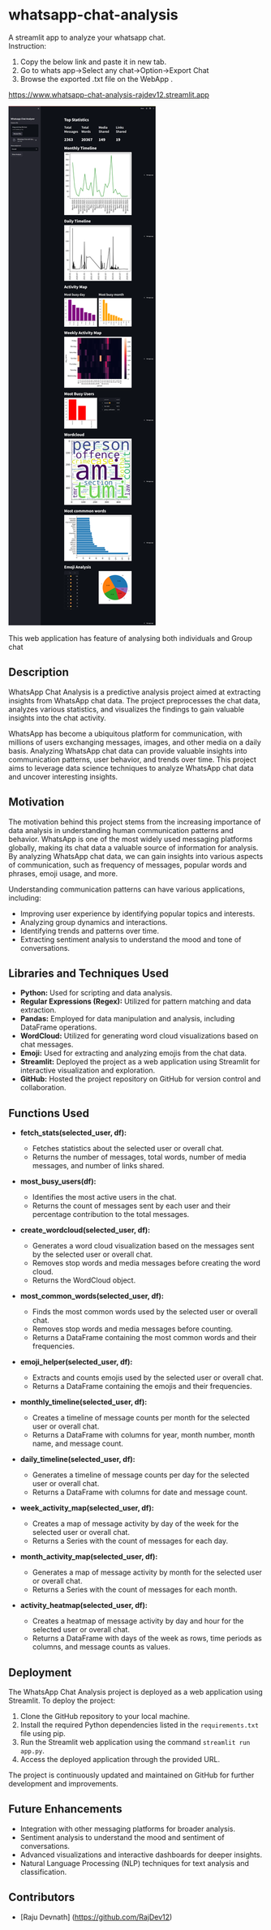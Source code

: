 # whatsapp-chat-analysis
A streamlit app to analyze your whatsapp chat. <br>
Instruction:
<ol>
<li>Copy the below link and paste it in new tab.</li>
<li>Go to whats app->Select any chat->Option->Export Chat</li>
<li>Browse the exported .txt file on the WebApp .</li> 
</ol>

https://www.whatsapp-chat-analysis-rajdev12.streamlit.app




![WebApp Demo](Demo_Screenshot.png)

<p>This web application has feature of analysing both individuals and Group chat</p>


## Description
WhatsApp Chat Analysis is a predictive analysis project aimed at extracting insights from WhatsApp chat data. The project preprocesses the chat data, analyzes various statistics, and visualizes the findings to gain valuable insights into the chat activity.

WhatsApp has become a ubiquitous platform for communication, with millions of users exchanging messages, images, and other media on a daily basis. Analyzing WhatsApp chat data can provide valuable insights into communication patterns, user behavior, and trends over time. This project aims to leverage data science techniques to analyze WhatsApp chat data and uncover interesting insights.

## Motivation
The motivation behind this project stems from the increasing importance of data analysis in understanding human communication patterns and behavior. WhatsApp is one of the most widely used messaging platforms globally, making its chat data a valuable source of information for analysis. By analyzing WhatsApp chat data, we can gain insights into various aspects of communication, such as frequency of messages, popular words and phrases, emoji usage, and more.

Understanding communication patterns can have various applications, including:
- Improving user experience by identifying popular topics and interests.
- Analyzing group dynamics and interactions.
- Identifying trends and patterns over time.
- Extracting sentiment analysis to understand the mood and tone of conversations.  

## Libraries and Techniques Used
- **Python:** Used for scripting and data analysis.
- **Regular Expressions (Regex):** Utilized for pattern matching and data extraction.
- **Pandas:** Employed for data manipulation and analysis, including DataFrame operations.
- **WordCloud:** Utilized for generating word cloud visualizations based on chat messages.
- **Emoji:** Used for extracting and analyzing emojis from the chat data.
- **Streamlit:** Deployed the project as a web application using Streamlit for interactive visualization and exploration.
- **GitHub:** Hosted the project repository on GitHub for version control and collaboration.

## Functions Used
- **fetch_stats(selected_user, df):**
  - Fetches statistics about the selected user or overall chat.
  - Returns the number of messages, total words, number of media messages, and number of links shared.

- **most_busy_users(df):**
  - Identifies the most active users in the chat.
  - Returns the count of messages sent by each user and their percentage contribution to the total messages.

- **create_wordcloud(selected_user, df):**
  - Generates a word cloud visualization based on the messages sent by the selected user or overall chat.
  - Removes stop words and media messages before creating the word cloud.
  - Returns the WordCloud object.

- **most_common_words(selected_user, df):**
  - Finds the most common words used by the selected user or overall chat.
  - Removes stop words and media messages before counting.
  - Returns a DataFrame containing the most common words and their frequencies.

- **emoji_helper(selected_user, df):**
  - Extracts and counts emojis used by the selected user or overall chat.
  - Returns a DataFrame containing the emojis and their frequencies.

- **monthly_timeline(selected_user, df):**
  - Creates a timeline of message counts per month for the selected user or overall chat.
  - Returns a DataFrame with columns for year, month number, month name, and message count.

- **daily_timeline(selected_user, df):**
  - Generates a timeline of message counts per day for the selected user or overall chat.
  - Returns a DataFrame with columns for date and message count.

- **week_activity_map(selected_user, df):**
  - Creates a map of message activity by day of the week for the selected user or overall chat.
  - Returns a Series with the count of messages for each day.

- **month_activity_map(selected_user, df):**
  - Generates a map of message activity by month for the selected user or overall chat.
  - Returns a Series with the count of messages for each month.

- **activity_heatmap(selected_user, df):**
  - Creates a heatmap of message activity by day and hour for the selected user or overall chat.
  - Returns a DataFrame with days of the week as rows, time periods as columns, and message counts as values.

## Deployment
The WhatsApp Chat Analysis project is deployed as a web application using Streamlit. To deploy the project:

1. Clone the GitHub repository to your local machine.
2. Install the required Python dependencies listed in the `requirements.txt` file using pip.
3. Run the Streamlit web application using the command `streamlit run app.py`.
4. Access the deployed application through the provided URL.

The project is continuously updated and maintained on GitHub for further development and improvements.

## Future Enhancements
- Integration with other messaging platforms for broader analysis.
- Sentiment analysis to understand the mood and sentiment of conversations.
- Advanced visualizations and interactive dashboards for deeper insights.
- Natural Language Processing (NLP) techniques for text analysis and classification.

## Contributors
- [Raju Devnath] (https://github.com/RajDev12)
